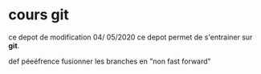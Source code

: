 # cours git
ce depot de modification 
04/ 05/2020
ce depot permet de s'entrainer sur **git**.


def péeéfrence fusionner les branches en "non fast forward"
